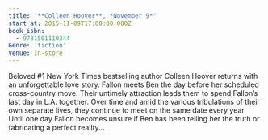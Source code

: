 ```yaml
---
title: '**Colleen Hoover**, *November 9*'
start_at: 2015-11-09T17:00:00.000Z
book_isbn:
  - 9781501110344
Genre: 'fiction'
Venue: In-store
---
```

Beloved #1 New York Times bestselling author Colleen Hoover returns with an unforgettable love story. Fallon meets Ben the day before her scheduled cross-country move. Their untimely attraction leads them to spend Fallon’s last day in L.A. together. Over time and amid the various tribulations of their own separate lives, they continue to meet on the same date every year. Until one day Fallon becomes unsure if Ben has been telling her the truth or fabricating a perfect reality...
